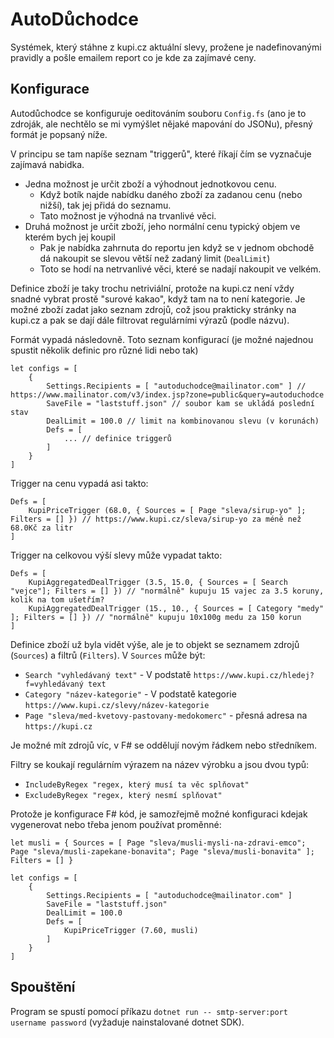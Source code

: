 # AutoDůchodce

Systémek, který stáhne z kupi.cz aktuální slevy, prožene je nadefinovanými pravidly a pošle emailem report co je kde za zajímavé ceny.


## Konfigurace

Autodůchodce se konfiguruje oeditováním souboru `Config.fs` (ano je to zdroják, ale nechtělo se mi vymýšlet nějaké mapování do JSONu), přesný formát je popsaný níže.

V principu se tam napíše seznam "triggerů", které říkají čím se vyznačuje zajímavá nabidka.
* Jedna možnost je určit zboží a výhodnout jednotkovou cenu.
    - Když botík najde nabídku daného zboží za zadanou cenu (nebo nižší), tak jej přidá do seznamu.
    - Tato možnost je výhodná na trvanlivé věci.
* Druhá možnost je určit zboží, jeho normální cenu typický objem ve kterém bych jej koupil
    - Pak je nabídka zahrnuta do reportu jen když se v jednom obchodě dá nakoupit se slevou větší než zadaný limit (`DealLimit`)
    - Toto se hodí na netrvanlivé věci, které se nadají nakoupit ve velkém.

Definice zboží je taky trochu netriviální, protože na kupi.cz není vždy snadné vybrat prostě "surové kakao", když tam na to není kategorie. Je možné zboží zadat jako seznam zdrojů, což jsou prakticky stránky na kupi.cz a pak se dají dále filtrovat regulárními výrazů (podle názvu).

Formát vypadá následovně. Toto seznam konfigurací (je možné najednou spustit několik definic pro různé lidi nebo tak)

```F#
let configs = [
    {
        Settings.Recipients = [ "autoduchodce@mailinator.com" ] // https://www.mailinator.com/v3/index.jsp?zone=public&query=autoduchodce
        SaveFile = "laststuff.json" // soubor kam se ukládá poslední stav
        DealLimit = 100.0 // limit na kombinovanou slevu (v korunách)
        Defs = [
            ... // definice triggerů
        ]
    }
]
```

Trigger na cenu vypadá asi takto:

```F#
Defs = [
    KupiPriceTrigger (68.0, { Sources = [ Page "sleva/sirup-yo" ]; Filters = [] }) // https://www.kupi.cz/sleva/sirup-yo za méně než 68.0Kč za litr
]
```

Trigger na celkovou výší slevy může vypadat takto:

```F#
Defs = [
    KupiAggregatedDealTrigger (3.5, 15.0, { Sources = [ Search "vejce"]; Filters = [] }) // "normálně" kupuju 15 vajec za 3.5 koruny, kolik na tom ušetřím?
    KupiAggregatedDealTrigger (15., 10., { Sources = [ Category "medy" ]; Filters = [] }) // "normálně" kupuju 10x100g medu za 150 korun
]
```

Definice zboží už byla vidět výše, ale je to objekt se seznamem zdrojů (`Sources`) a filtrů (`Filters`). V `Sources` může být:
* `Search "vyhledávaný text"` - V podstatě `https://www.kupi.cz/hledej?f=vyhledávaný text`
* `Category "název-kategorie"` - V podstatě kategorie `https://www.kupi.cz/slevy/název-kategorie`
* `Page "sleva/med-kvetovy-pastovany-medokomerc"` - přesná adresa na `https://kupi.cz`

Je možné mít zdrojů víc, v F# se oddělují novým řádkem nebo středníkem.

Filtry se koukají regulárním výrazem na název výrobku a jsou dvou typů:
* `IncludeByRegex "regex, který musí ta věc splňovat"`
* `ExcludeByRegex "regex, který nesmí splňovat"`

Protože je konfigurace F# kód, je samozřejmě možné konfiguraci kdejak vygenerovat nebo třeba jenom používat proměnné:

```F#
let musli = { Sources = [ Page "sleva/musli-mysli-na-zdravi-emco"; Page "sleva/musli-zapekane-bonavita"; Page "sleva/musli-bonavita" ]; Filters = [] }

let configs = [
    {
        Settings.Recipients = [ "autoduchodce@mailinator.com" ]
        SaveFile = "laststuff.json"
        DealLimit = 100.0
        Defs = [
            KupiPriceTrigger (7.60, musli)
        ]
    }
]
```

## Spouštění

Program se spustí pomocí příkazu `dotnet run -- smtp-server:port username password` (vyžaduje nainstalované dotnet SDK).
